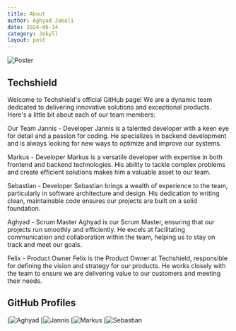 ```yaml
---
title: About
author: Aghyad Jabali
date: 2024-06-14
category: Jekyll
layout: post
---
```


![Poster](docs/_pages/assets/gitbook/images/Logo.jpg)




## Techshield

Welcome to Techshield's official GitHub page! We are a dynamic team dedicated to delivering innovative solutions and exceptional products. Here's a little bit about each of our team members:

Our Team
Jannis - Developer
Jannis is a talented developer with a keen eye for detail and a passion for coding. He specializes in backend development and is always looking for new ways to optimize and improve our systems.

Markus - Developer
Markus is a versatile developer with expertise in both frontend and backend technologies. His ability to tackle complex problems and create efficient solutions makes him a valuable asset to our team.

Sebastian - Developer
Sebastian brings a wealth of experience to the team, particularly in software architecture and design. His dedication to writing clean, maintainable code ensures our projects are built on a solid foundation.

Aghyad - Scrum Master
Aghyad is our Scrum Master, ensuring that our projects run smoothly and efficiently. He excels at facilitating communication and collaboration within the team, helping us to stay on track and meet our goals.

Felix - Product Owner
Felix is the Product Owner at Techshield, responsible for defining the vision and strategy for our products. He works closely with the team to ensure we are delivering value to our customers and meeting their needs.


## GitHub Profiles
[![Aghyad](https://github.com/OnkelDe)
[![Jannis](https://github.com/yenkkes)
[![Markus](https://github.com/markus-gruppe-e)
[![Sebastian](https://github.com/Eisberch)









